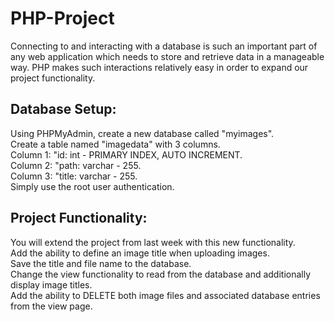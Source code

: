 # PHP-Project
Connecting to and interacting with a database is such an important part of any web application which needs to store and retrieve data in a manageable way. PHP makes such interactions relatively easy in order to expand our project functionality.

## Database Setup:
Using PHPMyAdmin, create a new database called "myimages".  
Create a table named "imagedata" with 3 columns.  
Column 1: "id: int - PRIMARY INDEX, AUTO INCREMENT.  
Column 2: "path: varchar - 255.  
Column 3: "title: varchar - 255.  
Simply use the root user authentication.  

## Project Functionality:
You will extend the project from last week with this new functionality.  
Add the ability to define an image title when uploading images.  
Save the title and file name to the database.  
Change the view functionality to read from the database and additionally display image titles.  
Add the ability to DELETE both image files and associated database entries from the view page.  
